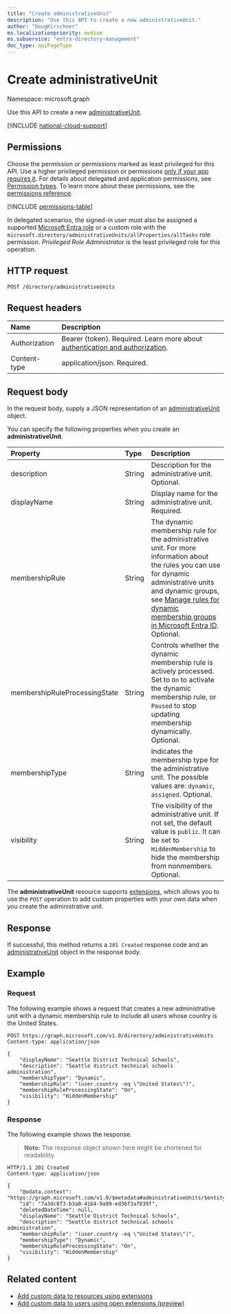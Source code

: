 ```yaml
---
title: "Create administrativeUnit"
description: "Use this API to create a new administrativeUnit."
author: "DougKirschner"
ms.localizationpriority: medium
ms.subservice: "entra-directory-management"
doc_type: apiPageType
---
```


# Create administrativeUnit

Namespace: microsoft.graph

Use this API to create a new [administrativeUnit](../resources/administrativeunit.md).

[!INCLUDE [national-cloud-support](../../includes/all-clouds.md)]

## Permissions
Choose the permission or permissions marked as least privileged for this API. Use a higher privileged permission or permissions [only if your app requires it](/graph/permissions-overview#best-practices-for-using-microsoft-graph-permissions). For details about delegated and application permissions, see [Permission types](/graph/permissions-overview#permission-types). To learn more about these permissions, see the [permissions reference](/graph/permissions-reference).


<!-- { "blockType": "permissions", "name": "directory_post_administrativeunits" } -->
[!INCLUDE [permissions-table](../includes/permissions/directory-post-administrativeunits-permissions.md)]

In delegated scenarios, the signed-in user must also be assigned a supported [Microsoft Entra role](/entra/identity/role-based-access-control/permissions-reference?toc=%2Fgraph%2Ftoc.json) or a custom role with the `microsoft.directory/administrativeUnits/allProperties/allTasks` role permission. *Privileged Role Administrator* is the least privileged role for this operation.

## HTTP request
<!-- { "blockType": "ignored" } -->
```http
POST /directory/administrativeUnits
```
## Request headers
| Name      |Description|
|:----------|:----------|
|Authorization|Bearer {token}. Required. Learn more about [authentication and authorization](/graph/auth/auth-concepts).|
| Content-type | application/json. Required. |

## Request body
In the request body, supply a JSON representation of an [administrativeUnit](../resources/administrativeunit.md) object.

You can specify the following properties when you create an **administrativeUnit**.

| Property   | Type |Description|
|:---------------|:--------|:----------|
| description | String | Description for the administrative unit. Optional. |
| displayName | String | Display name for the administrative unit. Required. |
| membershipRule | String | The dynamic membership rule for the administrative unit. For more information about the rules you can use for dynamic administrative units and dynamic groups, see [Manage rules for dynamic membership groups in Microsoft Entra ID](/entra/identity/users/groups-dynamic-membership). Optional.|
| membershipRuleProcessingState | String | Controls whether the dynamic membership rule is actively processed. Set to `On` to activate the dynamic membership rule, or `Paused` to stop updating membership dynamically. Optional. |
| membershipType | String | Indicates the membership type for the administrative unit. The possible values are: `dynamic`, `assigned`. Optional. |
| visibility |String | The visibility of the administrative unit. If not set, the default value is `public`. It can be set to `HiddenMembership` to hide the membership from nonmembers. Optional. |

The **administrativeUnit** resource supports [extensions](/graph/extensibility-overview), which allows you to use the `POST` operation to add custom properties with your own data when you create the administrative unit.

## Response

If successful, this method returns a `201 Created` response code and an [administrativeUnit](../resources/administrativeunit.md) object in the response body.

## Example

### Request

The following example shows a request that creates a new administrative unit with a dynamic membership rule to include all users whose country is the United States.

<!-- {
  "blockType": "request",
  "name": "create_administrativeunit_from_administrativeunits"
}-->
```http
POST https://graph.microsoft.com/v1.0/directory/administrativeUnits
Content-type: application/json

{
    "displayName": "Seattle District Technical Schools",
    "description": "Seattle district technical schools administration",
    "membershipType": "Dynamic",
    "membershipRule": "(user.country -eq \"United States\")",
    "membershipRuleProcessingState": "On",
    "visibility": "HiddenMembership"
}
```

### Response

The following example shows the response.
>**Note:** The response object shown here might be shortened for readability.
<!-- {
  "blockType": "response",
  "truncated": true,
  "@odata.type": "microsoft.graph.administrativeUnit"
} -->
```http
HTTP/1.1 201 Created
Content-type: application/json

{
    "@odata.context": "https://graph.microsoft.com/v1.0/$metadata#administrativeUnits/$entity",
    "id": "7a3dc8f3-b3a0-4164-9a99-ed36f3af039f",
    "deletedDateTime": null,
    "displayName": "Seattle District Technical Schools",
    "description": "Seattle district technical schools administration",
    "membershipRule": "(user.country -eq \"United States\")",
    "membershipType": "Dynamic",
    "membershipRuleProcessingState": "On",
    "visibility": "HiddenMembership"
}
```

## Related content

- [Add custom data to resources using extensions](/graph/extensibility-overview)
- [Add custom data to users using open extensions (preview)](/graph/extensibility-open-users)
<!--
- [Add custom data to groups using schema extensions (preview)](/graph/extensibility-schema-groups)
-->


<!-- uuid: 8fcb5dbc-d5aa-4681-8e31-b001d5168d79
2015-10-25 14:57:30 UTC -->
<!--
{
  "type": "#page.annotation",
  "description": "Create administrativeUnit",
  "keywords": "",
  "section": "documentation",
  "tocPath": "",
  "suppressions": [
  ]
}
-->
